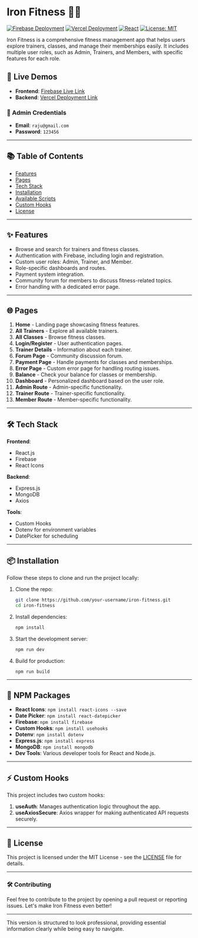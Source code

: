 # Iron Fitness 🏋️‍♂️

[![Firebase Deployment](https://img.shields.io/badge/firebase-live-blue)](https://iron-fitness-4500d.web.app/)
[![Vercel Deployment](https://img.shields.io/badge/vercel-deployed-green)](https://iron-fitness-server.vercel.app/)
[![React](https://img.shields.io/badge/react-v17.0.2-blue)](https://reactjs.org/)
[![License: MIT](https://img.shields.io/badge/License-MIT-yellow.svg)](https://opensource.org/licenses/MIT)

Iron Fitness is a comprehensive fitness management app that helps users explore trainers, classes, and manage their memberships easily. It includes multiple user roles, such as Admin, Trainers, and Members, with specific features for each role.

## 🚀 Live Demos

- **Frontend**: [Firebase Live Link](https://iron-fitness-4500d.web.app/)
- **Backend**: [Vercel Deployment Link](https://iron-fitness-server.vercel.app/)

### 🔐 Admin Credentials

- **Email**: `raju@gmail.com`
- **Password**: `123456`

---

## 📚 Table of Contents

- [Features](#features)
- [Pages](#pages)
- [Tech Stack](#tech-stack)
- [Installation](#installation)
- [Available Scripts](#available-scripts)
- [Custom Hooks](#custom-hooks)
- [License](#license)

---

## ✨ Features

- Browse and search for trainers and fitness classes.
- Authentication with Firebase, including login and registration.
- Custom user roles: Admin, Trainer, and Member.
- Role-specific dashboards and routes.
- Payment system integration.
- Community forum for members to discuss fitness-related topics.
- Error handling with a dedicated error page.

---

## 🌐 Pages

1. **Home** - Landing page showcasing fitness features.
2. **All Trainers** - Explore all available trainers.
3. **All Classes** - Browse fitness classes.
4. **Login/Register** - User authentication pages.
5. **Trainer Details** - Information about each trainer.
6. **Forum Page** - Community discussion forum.
7. **Payment Page** - Handle payments for classes and memberships.
8. **Error Page** - Custom error page for handling routing issues.
9. **Balance** - Check your balance for classes or membership.
10. **Dashboard** - Personalized dashboard based on the user role.
11. **Admin Route** - Admin-specific functionality.
12. **Trainer Route** - Trainer-specific functionality.
13. **Member Route** - Member-specific functionality.

---

## 🛠️ Tech Stack

**Frontend**:
- React.js
- Firebase
- React Icons

**Backend**:
- Express.js
- MongoDB
- Axios

**Tools**:
- Custom Hooks
- Dotenv for environment variables
- DatePicker for scheduling

---

## 📦 Installation

Follow these steps to clone and run the project locally:

1. Clone the repo:
   ```bash
   git clone https://github.com/your-username/iron-fitness.git
   cd iron-fitness
   ```

2. Install dependencies:
   ```bash
   npm install
   ```

3. Start the development server:
   ```bash
   npm run dev
   ```

4. Build for production:
   ```bash
   npm run build
   ```

---

## 🧩 NPM Packages

- **React Icons**: `npm install react-icons --save`
- **Date Picker**: `npm install react-datepicker`
- **Firebase**: `npm install firebase`
- **Custom Hooks**: `npm install usehooks`
- **Dotenv**: `npm install dotenv`
- **Express.js**: `npm install express`
- **MongoDB**: `npm install mongodb`
- **Dev Tools**: Various developer tools for React and Node.js.

---

## ⚡ Custom Hooks

This project includes two custom hooks:

1. **useAuth**: Manages authentication logic throughout the app.
2. **useAxiosSecure**: Axios wrapper for making authenticated API requests securely.

---

## 📜 License

This project is licensed under the MIT License - see the [LICENSE](LICENSE) file for details.

---

### 🛠 Contributing

Feel free to contribute to the project by opening a pull request or reporting issues. Let's make Iron Fitness even better!

---

This version is structured to look professional, providing essential information clearly while being easy to navigate.